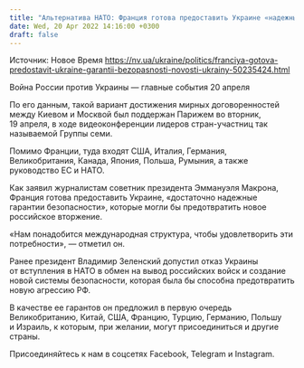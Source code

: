 ```yaml
---
title: "Альтернатива НАТО: Франция готова предоставить Украине «надежные» гарантии безопасности — Politico"
date: Wed, 20 Apr 2022 14:16:00 +0300
draft: false
---
```

Источник: Новое Время https://nv.ua/ukraine/politics/franciya-gotova-predostavit-ukraine-garantii-bezopasnosti-novosti-ukrainy-50235424.html


Война России против Украины — главные события 20 апреля

По его данным, такой вариант достижения мирных договоренностей между Киевом и Москвой был поддержан Парижем во вторник, 19 апреля, в ходе видеоконференции лидеров стран-участниц так называемой Группы семи.

Помимо Франции, туда входят США, Италия, Германия, Великобритания, Канада, Япония, Польша, Румыния, а также руководство ЕС и НАТО.

Как заявил журналистам советник президента Эммануэля Макрона, Франция готова предоставить Украине, «достаточно надежные гарантии безопасности», которые могли бы предотвратить новое российское вторжение.

«Нам понадобится международная структура, чтобы удовлетворить эти потребности», — отметил он.

Ранее президент Владимир Зеленский допустил отказ Украины от вступления в НАТО в обмен на вывод российских войск и создание новой системы безопасности, которая была бы способна предотвратить новую агрессию РФ.

В качестве ее гарантов он предложил в первую очередь Великобританию, Китай, США, Францию, Турцию, Германию, Польшу и Израиль, к которым, при желании, могут присоединиться и другие страны. 

Присоединяйтесь к нам в соцсетях Facebook, Telegram и Instagram.

